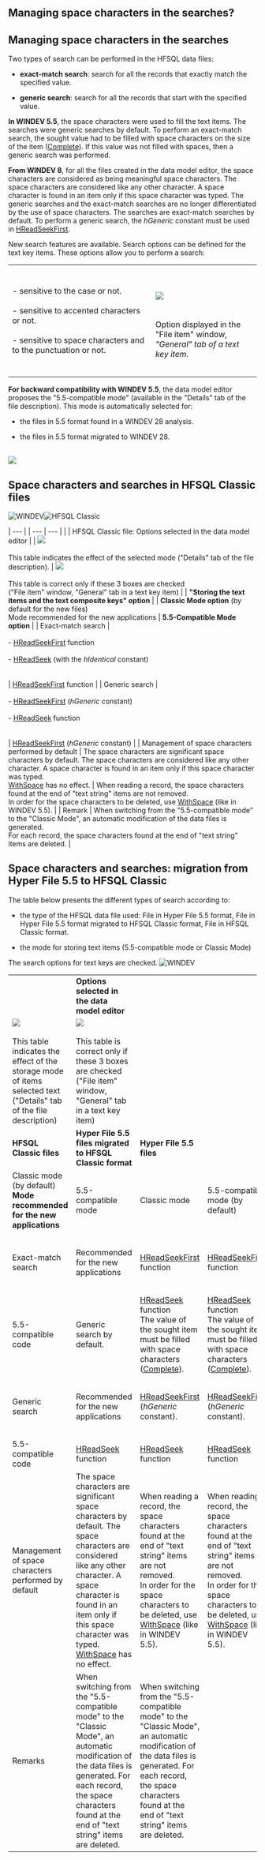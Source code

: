 
## Managing space characters in the searches? 
			



<a name="NOTE1"></a>
<a name="NOTE1_1"></a>


## Managing space characters in the searches
<a name="managing_space_characters_the_searches_ELTTEXTE000395"></a>
Two types of search can be performed in the HFSQL data files:

- **exact-match search**: search for all the records that exactly match the specified value.

- **generic search**: search for all the records that start with the specified value.




**In WINDEV 5.5**, the space characters were used to fill the text items.
The searches were generic searches by default.
To perform an exact-match search, the sought value had to be filled with space characters on the size of the item ([Complete](../WDLang1/3024010.md)). If this value was not filled with spaces, then a generic search was performed.

**From WINDEV 8**, for all the files created in the data model editor, the space characters are considered as being meaningful space characters.
The space characters are considered like any other character. A space character is found in an item only if this space character was typed.
The generic searches and the exact-match searches are no longer differentiated by the use of space characters.
The searches are exact-match searches by default.
To perform a generic search, the *hGeneric* constant must be used in [HReadSeekFirst](../WDLang4/3044036.md).

New search features are available. Search options can be defined for the text key items. These options allow you to perform a search:


|   |   |
| --- | --- |
| <br><br>- sensitive to the case or not.<br><br>- sensitive to accented characters or not.<br><br>- sensitive to space characters and to the punctuation or not.<br><br><br> | <br>![](https://doc.pcsoft.fr/en-US/images/image.awp?langid=3&name=recherche.gif)<br><br><br>Option displayed in the "File item" window, <br>*"General" tab of a text key item.* |

**For backward compatibility with WINDEV 5.5**, the data model editor proposes the "5.5-compatible mode" (available in the "Details" tab of the file description). This mode is automatically selected for:

- the files in 5.5 format found in a WINDEV 28 analysis.

- the files in 5.5 format migrated to WINDEV 28.



<br>![](https://doc.pcsoft.fr/en-US/images/image.awp?langid=3&name=Detail_complete_composee.gif)




<a name="NOTE2"></a>
<a name="NOTE2_1"></a>


## Space characters and searches in HFSQL Classic files
<a name="space_characters_and_searches_hfsql_classic_files_ELTTEXTE000425"></a>
![WINDEV](https://doc.pcsoft.fr/ext/images/us/WD.png)![HFSQL Classic](https://doc.pcsoft.fr/ext/images/us/HF.png) 



   | --- |
| --- | --- |
|   | HFSQL Classic file: Options selected in the data model editor |
| ![](https://doc.pcsoft.fr/en-US/images/image.awp?langid=3&name=Detail_complete_composee_mo.gif)<br><br>This table indicates the effect of the selected mode ("Details" tab of the file description). | ![](https://doc.pcsoft.fr/en-US/images/image.awp?langid=3&name=recherche.gif)<br><br>This table is correct only if these 3 boxes are checked<br>("File item" window, "General" tab in a text key item) |
| **"Storing the text items and the text composite keys" option** |
| **Classic Mode option** (by default for the new files)<br>Mode recommended for the new applications | **5.5-Compatible Mode option** |
| Exact-match search | <br><br>- [HReadSeekFirst](../WDLang4/3044036.md) function<br><br>- [HReadSeek](../WDLang4/3044050.md) (with the *hIdentical* constant)<br><br><br> | [HReadSeekFirst](../WDLang4/3044036.md) function |
| Generic search | <br><br>- [HReadSeekFirst](../WDLang4/3044036.md) (*hGeneric* constant)<br><br>- [HReadSeek](../WDLang4/3044050.md) function<br><br><br> | [HReadSeekFirst](../WDLang4/3044036.md) (*hGeneric* constant) |
| Management of space characters performed by default | The space characters are significant space characters by default. The space characters are considered like any other character. A space character is found in an item only if this space character was typed.<br>[WithSpace](../WDLang4/3044142.md) has no effect. | When reading a record, the space characters found at the end of "text string" items are not removed.<br>In order for the space characters to be deleted, use [WithSpace](../WDLang4/3044142.md) (like in WINDEV 5.5). |
| Remark | When switching from the "5.5-compatible mode" to the "Classic Mode", an automatic modification of the data files is generated.<br>For each record, the space characters found at the end of "text string" items are deleted. |



<a name="NOTE3"></a>
<a name="NOTE3_1"></a>


## Space characters and searches: migration from Hyper File 5.5 to HFSQL Classic
<a name="space_characters_and_searches_migration_from_hyper_file_55_hfsql_classic_ELTTEXTE000449"></a>
The table below presents the different types of search according to:

- the type of the HFSQL data file used: File in Hyper File 5.5 format, File in Hyper File 5.5 format migrated to HFSQL Classic format, File in HFSQL Classic format.

- the mode for storing text items (5.5-compatible mode or Classic Mode)




The search options for text keys are checked.
<a name="NOTE3_2"></a>
![WINDEV](https://doc.pcsoft.fr/ext/images/us/WD.png) 




|   |   |   |   |   |   |   |
| --- | --- | --- | --- | --- | --- | --- |
|   | **Options selected in the data model editor** |
| ![](https://doc.pcsoft.fr/en-US/images/image.awp?langid=3&name=Detail_complete_composee_mo.gif)<br><br>This table indicates the effect of the storage mode of items <br>selected text ("Details" tab of the file description) | ![](https://doc.pcsoft.fr/en-US/images/image.awp?langid=3&name=recherche.gif)<br><br>This table is correct only if these 3 boxes are checked<br>("File item" window, "General" tab in a text key item) |
| **HFSQL Classic files** | **Hyper File 5.5 files migrated to HFSQL Classic format** | **Hyper File 5.5 files** |
| Classic mode (by default)<br>**Mode recommended for the new applications** | 5.5-compatible mode | Classic mode | 5.5-compatible mode (by default) | 5.5-compatible mode (by default) |
| Exact-match search | Recommended for the new applications | [HReadSeekFirst](../WDLang4/3044036.md) function | [HReadSeekFirst](../WDLang4/3044036.md) function | [HReadSeekFirst](../WDLang4/3044036.md) function | [HReadSeekFirst](../WDLang4/3044036.md) function | Unable to switch to Classic mode. |
| 5.5-compatible code | Generic search by default. | [HReadSeek](../WDLang4/3044050.md) function<br>The value of the sought item must be filled with space characters ([Complete](../WDLang1/3024010.md)). | [HReadSeek](../WDLang4/3044050.md) function<br>The value of the sought item must be filled with space characters ([Complete](../WDLang1/3024010.md)). | Generic search only. | Unable to switch to Classic mode. |
| Generic search | Recommended for the new applications | [HReadSeekFirst](../WDLang4/3044036.md) (*hGeneric* constant). | [HReadSeekFirst](../WDLang4/3044036.md) (*hGeneric* constant). | [HReadSeekFirst](../WDLang4/3044036.md) (*hGeneric* constant). | [HReadSeekFirst](../WDLang4/3044036.md) (*hGeneric* constant). | Unable to switch to Classic mode. |
| 5.5-compatible code | [HReadSeek](../WDLang4/3044050.md) function | [HReadSeek](../WDLang4/3044050.md) function | [HReadSeek](../WDLang4/3044050.md) function | [HReadSeek](../WDLang4/3044050.md) function | Unable to switch to Classic mode. |
| Management of space characters performed by default | The space characters are significant space characters by default. The space characters are considered like any other character. A space character is found in an item only if this space character was typed.<br>[WithSpace](../WDLang4/3044142.md) has no effect. | When reading a record, the space characters found at the end of "text string" items are not removed.<br>In order for the space characters to be deleted, use [WithSpace](../WDLang4/3044142.md) (like in WINDEV 5.5). | When reading a record, the space characters found at the end of "text string" items are not removed.<br>In order for the space characters to be deleted, use [WithSpace](../WDLang4/3044142.md) (like in WINDEV 5.5). | The space characters are significant space characters by default. The space characters are considered like any other character. A space character is found in an item only if this space character was typed.<br>[WithSpace](../WDLang4/3044142.md) has no effect. | Unable to switch to Classic mode. |
| Remarks | When switching from the "5.5-compatible mode" to the "Classic Mode", an automatic modification of the data files is generated. For each record, the space characters found at the end of "text string" items are deleted. | When switching from the "5.5-compatible mode" to the "Classic Mode", an automatic modification of the data files is generated. For each record, the space characters found at the end of "text string" items are deleted. |   |




